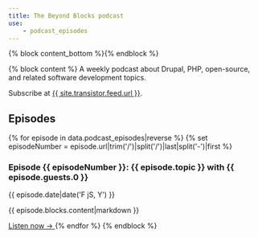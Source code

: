 ```yaml
---
title: The Beyond Blocks podcast
use:
    - podcast_episodes
---
```


{% block content_bottom %}{% endblock %}

{% block content %}
A weekly podcast about Drupal, PHP, open-source, and related software development topics.

Subscribe at <a href="{{ site.transistor.feed.url }}">{{ site.transistor.feed.url }}</a>.

## Episodes

{% for episode in data.podcast_episodes|reverse %}
  {% set episodeNumber = episode.url|trim('/')|split('/')|last|split('-')|first %}

  <h3>
    Episode {{ episodeNumber }}:
    {{ episode.topic }}
    with {{ episode.guests.0 }}
  </h3>

  <time datetime="{{ episode.date|date('Y-m-d') }}">{{ episode.date|date('F jS, Y') }}</time>

  {{ episode.blocks.content|markdown }}

  <a href="{{ episode.url|trim('/', 'right') }}" aria-label="Listen to episode {{ episodeNumber }}">
    Listen now
    &rarr;
  </a>
{% endfor %}
{% endblock %}
